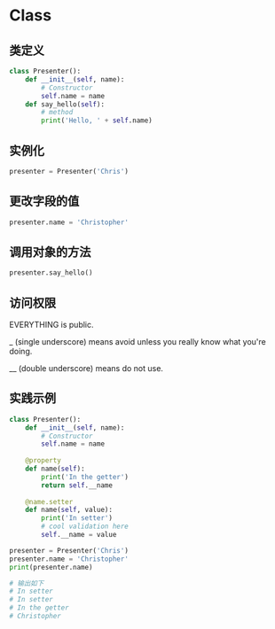 # Class

## 类定义

```python
class Presenter():
    def __init__(self, name):
        # Constructor
        self.name = name
    def say_hello(self):
        # method
        print('Hello, ' + self.name)
```

## 实例化

```python
presenter = Presenter('Chris')
```

## 更改字段的值

```python
presenter.name = 'Christopher'
```

## 调用对象的方法

```python
presenter.say_hello()
```

## 访问权限

EVERYTHING is public.

\_ (single underscore) means avoid unless you really know what you're doing.

\_\_ (double underscore) means do not use.

## 实践示例

```python
class Presenter():
    def __init__(self, name):
        # Constructor
        self.name = name
    
    @property
    def name(self):
        print('In the getter')
        return self.__name
    
    @name.setter
    def name(self, value):
        print('In setter')
        # cool validation here
        self.__name = value

presenter = Presenter('Chris')
presenter.name = 'Christopher'
print(presenter.name)

# 输出如下
# In setter
# In setter
# In the getter
# Christopher
```



